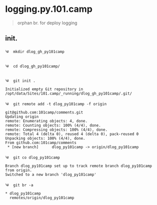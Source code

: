 # logging.py.101.camp
> orphan br. for deploy logging 

## init.

    ༄  mkdir dlog_gh_py101camp

    ༄  cd dlog_gh_py101camp/

    ༄  git init .
    Initialized empty Git repository in /opt/data/Sites/101.camp/_running/dlog_gh_py101camp/.git/

    ༄  git remote add -t dlog_py101camp -f origin  git@github.com:101camp/comments.git
    Updating origin
    remote: Enumerating objects: 4, done.
    remote: Counting objects: 100% (4/4), done.
    remote: Compressing objects: 100% (4/4), done.
    remote: Total 4 (delta 0), reused 4 (delta 0), pack-reused 0
    Unpacking objects: 100% (4/4), done.
    From github.com:101camp/comments
     * [new branch]      dlog_py101camp -> origin/dlog_py101camp

    ༄  git co dlog_py101camp
    Branch dlog_py101camp set up to track remote branch dlog_py101camp from origin.
    Switched to a new branch 'dlog_py101camp'

    ༄  git br -a
    * dlog_py101camp
      remotes/origin/dlog_py101camp


